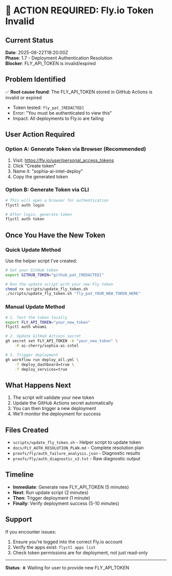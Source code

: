 # 🚨 ACTION REQUIRED: Fly.io Token Invalid

## Current Status
**Date**: 2025-08-22T18:20:00Z  
**Phase**: 1.7 - Deployment Authentication Resolution  
**Blocker**: FLY_API_TOKEN is invalid/expired  

## Problem Identified
✅ **Root cause found**: The FLY_API_TOKEN stored in GitHub Actions is invalid or expired
- Token tested: `fly_pat_[REDACTED]`
- Error: "You must be authenticated to view this"
- Impact: All deployments to Fly.io are failing

## User Action Required

### Option A: Generate Token via Browser (Recommended)
1. Visit: https://fly.io/user/personal_access_tokens
2. Click "Create token"
3. Name it: "sophia-ai-intel-deploy"
4. Copy the generated token

### Option B: Generate Token via CLI
```bash
# This will open a browser for authentication
flyctl auth login

# After login, generate token
flyctl auth token
```

## Once You Have the New Token

### Quick Update Method
Use the helper script I've created:
```bash
# Set your GitHub token
export GITHUB_TOKEN="github_pat_[REDACTED]"

# Run the update script with your new Fly token
chmod +x scripts/update_fly_token.sh
./scripts/update_fly_token.sh "fly_pat_YOUR_NEW_TOKEN_HERE"
```

### Manual Update Method
```bash
# 1. Test the token locally
export FLY_API_TOKEN="your_new_token"
flyctl auth whoami

# 2. Update GitHub Actions secret
gh secret set FLY_API_TOKEN -b "your_new_token" \
    -R ai-cherry/sophia-ai-intel

# 3. Trigger deployment
gh workflow run deploy_all.yml \
    -f deploy_dashboard=true \
    -f deploy_services=true
```

## What Happens Next
1. The script will validate your new token
2. Update the GitHub Actions secret automatically
3. You can then trigger a new deployment
4. We'll monitor the deployment for success

## Files Created
- `scripts/update_fly_token.sh` - Helper script to update token
- `docs/FLY_AUTH_RESOLUTION_PLAN.md` - Complete resolution plan
- `proofs/fly/auth_failure_analysis.json` - Diagnostic results
- `proofs/fly/auth_diagnostic_v2.txt` - Raw diagnostic output

## Timeline
- **Immediate**: Generate new FLY_API_TOKEN (5 minutes)
- **Next**: Run update script (2 minutes)
- **Then**: Trigger deployment (1 minute)
- **Finally**: Verify deployment success (5-10 minutes)

## Support
If you encounter issues:
1. Ensure you're logged into the correct Fly.io account
2. Verify the apps exist: `flyctl apps list`
3. Check token permissions are for deployment, not just read-only

---
**Status**: ⏸️ Waiting for user to provide new FLY_API_TOKEN
